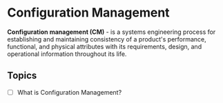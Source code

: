 # Configuration Management

**Configuration management (CM)** - is a systems engineering process for establishing and maintaining consistency of a product's performance, functional, and physical attributes with its requirements, design, and operational information throughout its life.


## Topics

- [ ] What is Configuration Management?
